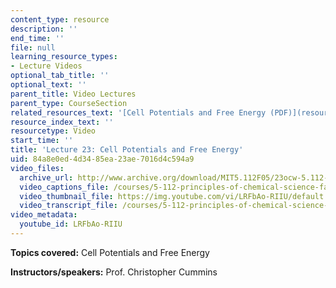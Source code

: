 ```yaml
---
content_type: resource
description: ''
end_time: ''
file: null
learning_resource_types:
- Lecture Videos
optional_tab_title: ''
optional_text: ''
parent_title: Video Lectures
parent_type: CourseSection
related_resources_text: '[Cell Potentials and Free Energy (PDF)](resources/lecture24)'
resource_index_text: ''
resourcetype: Video
start_time: ''
title: 'Lecture 23: Cell Potentials and Free Energy'
uid: 84a8e0ed-4d34-85ea-23ae-7016d4c594a9
video_files:
  archive_url: http://www.archive.org/download/MIT5.112F05/23ocw-5.112-07nov2005-220k.mp4
  video_captions_file: /courses/5-112-principles-of-chemical-science-fall-2005/de3784d44fc15a1d80acee6525650da7_LRFbAo-RIIU.vtt
  video_thumbnail_file: https://img.youtube.com/vi/LRFbAo-RIIU/default.jpg
  video_transcript_file: /courses/5-112-principles-of-chemical-science-fall-2005/9668897ca401604b168ca4d7012e8452_LRFbAo-RIIU.pdf
video_metadata:
  youtube_id: LRFbAo-RIIU
---
```


**Topics covered:** Cell Potentials and Free Energy

**Instructors/speakers:** Prof. Christopher Cummins